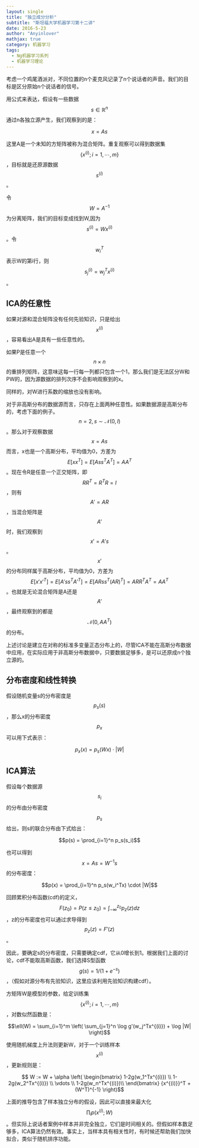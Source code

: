 ```yaml
---
layout: single
title: "独立成分分析"
subtitle: "斯坦福大学机器学习第十二讲"
date: 2016-5-23
author: "Anyinlover"
mathjax: true
category: 机器学习
tags:
  - Ng机器学习系列
  - 机器学习理论
---
```


考虑一个鸡尾酒派对，不同位置的n个麦克风记录了n个说话者的声音。我们的目标是区分原始n个说话者的信号。

用公式来表达，假设有一些数据$$s \in {\mathbb{R}}^n$$通过n各独立源产生，我们观察到的是：

$$ x = As $$

这里A是一个未知的方矩阵被称为混合矩阵。重复观察可以得到数据集$$ \{x^{(i)};i=1,\cdots,m\} $$，目标就是还原源数据$$s^{(i)}$$。

令$$W = A^{-1}$$为分离矩阵，我们的目标变成找到W,因为$$s^{(i)}=Wx^{(i)}$$。令$$w_i^T$$表示W的第i行，则$$s_j^{(i)}=w_j^Tx^{(i)}$$。

## ICA的任意性

如果对源和混合矩阵没有任何先验知识，只是给出$$x^{(i)}$$，容易看出A是具有一些任意性的。

如果P是任意一个$$n \times n$$的重排列矩阵，这意味这每一行每一列都只包含一个1，那么我们是无法区分W和PW的，因为源数据的排列次序不会影响观察到的x。

同样的，对W进行系数的缩放也没有影响。

对于非高斯分布的数据源而言，只存在上面两种任意性。如果数据源是高斯分布的，考虑下面的例子。$$n=2, s \sim \mathcal{N}(0,I)$$。那么对于观察数据$$x=As$$而言，x也是一个高斯分布，平均值为0，方差为$$E[xx^T]=E[Ass^TA^T]=AA^T$$。现在令R是任意一个正交矩阵，即$$RR^T=R^TR=I$$，则有$$A'=AR$$，当混合矩阵是$$A'$$时，我们观察到$$x'=A's$$。$$x'$$的分布同样属于高斯分布，平均值为0，方差为$$E[x'{x'}^T]=E[A'ss^T{A'}^T]=E[ARss^T(AR)^T]=ARR^TA^T=AA^T$$。也就是无论混合矩阵是A还是$$A'$$，最终观察到的都是$$\mathcal{N}(0,AA^T)$$的分布。

上述讨论是建立在对称的标准多变量正态分布上的，尽管ICA不能在高斯分布数据中应用，在实际应用于非高斯分布数据中，只要数据足够多，是可以还原成n个独立源的。

## 分布密度和线性转换

假设随机变量s的分布密度是$$p_s(s)$$，那么x的分布密度$$p_x$$可以用下式表示：

$$p_x(x)=p_s(Wx)\cdot | W |$$

## ICA算法

假设每个数据源$$s_i$$的分布由分布密度$$p_s$$给出，则s的联合分布由下式给出：

$$p(s) = \prod_{i=1}^n p_s(s_i)$$

也可以得到$$x=As=W^{-1}s$$的分布密度：

$$p(x) = \prod_{i=1}^n p_s(w_i^Tx) \cdot |W|$$

回顾累积分布函数(cdf)的定义，$$F(z_0)=P(z \leq z_0)= \int_{-\infty}^{z_0} p_z(z)dz$$，z的分布密度也可以通过求导得到$$p_z(z)=F'(z)$$。

因此，要确定s的分布密度，只需要确定cdf，它从0增长到1。根据我们上面的讨论，cdf不能取高斯函数，我们选择S型函数$$g(s)=1/(1+e^{-s})$$，（假如对源分布有先验知识，这里应该利用先验知识构建cdf）。

方矩阵W是模型的参数，给定训练集$$\{x^{(i)};i=1,\cdots,m\}$$，对数似然函数是：

$$\ell(W) = \sum_{i=1}^m \left( \sum_{j=1}^n \log g'(w_j^Tx^{(i)}) + \log |W| \right)$$

使用随机梯度上升法则更新W，对于一个训练样本$$x^{(i)}$$，更新规则是：

$$ W := W + \alpha \left(
\begin{bmatrix}
1-2g(w_1^Tx^{(i)}) \\
1-2g(w_2^Tx^{(i)}) \\
\vdots \\
1-2g(w_n^Tx^{(i)})\\
\end{bmatrix}
{x^{(i)}}^T + (W^T)^{-1} \right)$$

上面的推导包含了样本独立分布的假设，因此可以直接来最大化$$\prod_i p(x^{(i)}; W)$$。但实际上说话者案例中样本并非完全独立，它们是时间相关的。但假如样本数足够多，ICA算法仍然有效。事实上，当样本具有相关性时，有时候还帮助我们加快拟合，类似于随机排序功能。
